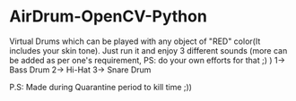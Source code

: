 # AirDrum-OpenCV-Python
Virtual Drums which can be played with any object of "RED" color(It includes your skin tone).
Just run it and enjoy 3 different sounds (more can be added as per one's requirement, PS: do your own efforts for that ;) )
1-> Bass Drum
2-> Hi-Hat
3-> Snare Drum

P.S: Made during Quarantine period to kill time ;))
